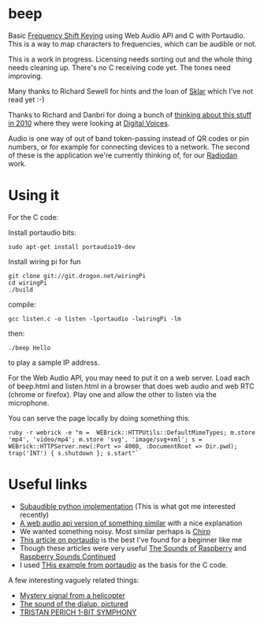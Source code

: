 beep
====

Basic [Frequency Shift Keying](http://en.wikipedia.org/wiki/Frequency-shift_keying) using Web Audio API 
and C with Portaudio. This is a way to map characters to frequencies, which can be audible or not.

This is a work in progress. Licensing needs sorting out and the whole thing needs cleaning up. There's 
no C receiving code yet. The tones need improving.

Many thanks to Richard Sewell for hints and the loan of 
[Sklar](http://www.amazon.co.uk/Digital-Communications-Fundamentals-Applications-Engineering/dp/0130847887/ref=sr_1_1) 
which I've not read yet :-)

Thanks to Richard and Danbri for doing a bunch of [thinking about this 
stuff](http://music.columbia.edu/pipermail/dorkbotbristol-blabber/2010-April.txt) [in 
2010](http://wiki.foaf-project.org/w/DanBri/ChirpChirp) where they were looking at [Digital 
Voices](https://www.ics.uci.edu/~lopes/dv/dv.html).

Audio is one way of out of band token-passing instead of QR codes or pin numbers, or for example for 
connecting devices to a network. The second of these is the application we're currently thinking of, for 
our [Radiodan](http://radiodan.github.io) work.

Using it
========

For the C code:

Install portaudio bits:

    sudo apt-get install portaudio19-dev
    
Install wiring pi for fun

    git clone git://git.drogon.net/wiringPi
    cd wiringPi
    ./build

compile:

    gcc listen.c -o listen -lportaudio -lwiringPi -lm

then:

    ./beep Hello

to play a sample IP address.

For the Web Audio API, you may need to put it on a web server. Load each of beep.html and listen.html in a
browser that does web audio and web RTC (chrome or firefox). Play one and allow the other to listen via the
microphone.

You can serve the page locally by doing something this:

    ruby -r webrick -e "m =  WEBrick::HTTPUtils::DefaultMimeTypes; m.store 'mp4', 'video/mp4'; m.store 'svg', 'image/svg+xml'; s = WEBrick::HTTPServer.new(:Port => 4000, :DocumentRoot => Dir.pwd); trap('INT') { s.shutdown }; s.start"`


Useful links
============

* [Subaudible python implementation](https://github.com/Katee/quietnet) (This is what got me interested recently)
* [A web audio api version of something similar](http://smus.com/ultrasonic-networking/) with a nice explanation
* We wanted something noisy. Most similar perhaps is [Chirp](http://chirp.io/tech/#sthash.8x6ypBMA.dpuf)
* [This article on portaudio](http://blog.bjornroche.com/2012/07/frequency-detection-using-fft-aka-pitch.html) is the best I've found for a beginner like me
* Though these articles were very useful [The Sounds of Raspberry](http://www.drdobbs.com/embedded-systems/the-sounds-of-raspberry/240158180) and [Raspberry Sounds Continued](http://www.drdobbs.com/embedded-systems/raspberry-sounds-continued/240158605)
* I used [THis example from portaudio](https://github.com/eddieringle/portaudio/blob/master/examples/paex_record.c) as the basis for the C code.

A few interesting vaguely related things:

* [Mystery signal from a helicopter](http://www.windytan.com/2014/02/mystery-signal-from-helicopter.html)
* [The sound of the dialup, pictured](http://www.windytan.com/2012/11/the-sound-of-dialup-pictured.html)
* [TRISTAN PERICH 1-BIT SYMPHONY](http://www.1bitsymphony.com/)


